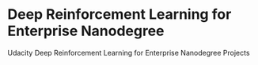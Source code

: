# Deep Reinforcement Learning for Enterprise Nanodegree
Udacity Deep Reinforcement Learning for Enterprise Nanodegree Projects
